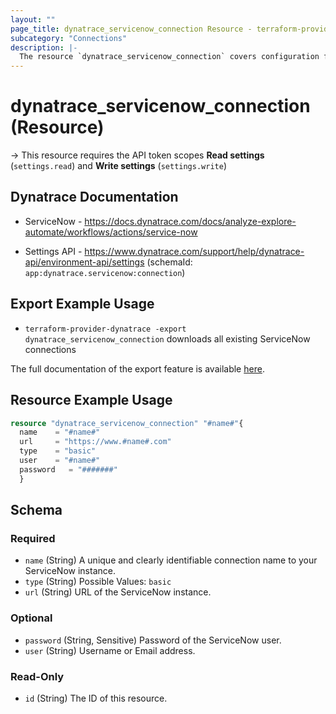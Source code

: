 ```yaml
---
layout: ""
page_title: dynatrace_servicenow_connection Resource - terraform-provider-dynatrace"
subcategory: "Connections"
description: |-
  The resource `dynatrace_servicenow_connection` covers configuration for ServiceNow connections
---
```


# dynatrace_servicenow_connection (Resource)

-> This resource requires the API token scopes **Read settings** (`settings.read`) and **Write settings** (`settings.write`)

## Dynatrace Documentation

- ServiceNow - https://docs.dynatrace.com/docs/analyze-explore-automate/workflows/actions/service-now

- Settings API - https://www.dynatrace.com/support/help/dynatrace-api/environment-api/settings (schemaId: `app:dynatrace.servicenow:connection`)

## Export Example Usage

- `terraform-provider-dynatrace -export dynatrace_servicenow_connection` downloads all existing ServiceNow connections

The full documentation of the export feature is available [here](https://dt-url.net/h203qmc).

## Resource Example Usage

```terraform
resource "dynatrace_servicenow_connection" "#name#"{
  name    = "#name#"
  url     = "https://www.#name#.com"
  type    = "basic"
  user    = "#name#"
  password   = "#######"
  }
```

<!-- schema generated by tfplugindocs -->
## Schema

### Required

- `name` (String) A unique and clearly identifiable connection name to your ServiceNow instance.
- `type` (String) Possible Values: `basic`
- `url` (String) URL of the ServiceNow instance.

### Optional

- `password` (String, Sensitive) Password of the ServiceNow user.
- `user` (String) Username or Email address.

### Read-Only

- `id` (String) The ID of this resource.
